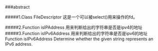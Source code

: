 ###abstract

#####1.Class FileDescriptor
这是一个可以被select()用来操作的fd。

#####2.Function	isIPAddress	用来判断给出的字符串是否是ipv4的地址
#####3.Function	isIPv6Address	用来判断给出的字符串是否是ipv6的地址
Function	isIPv6Address	Determine whether the given string represents an IPv6 address.